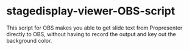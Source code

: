 # stagedisplay-viewer-OBS-script
This script for OBS makes you able to get slide text from Propresenter directly to OBS, without having to record the output and key out the background color.
